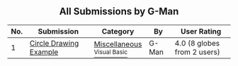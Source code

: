 ﻿<div align="center">

## All Submissions by G\-Man

</div>

No.  | Submission | Category | By   | User Rating
---- | ---------- | -------- | ---- | -----------
1 | [Circle Drawing Example<br />](https://github.com/Planet-Source-Code/g-man-circle-drawing-example__1-13613) | [Miscellaneous<br /><sup>Visual Basic</sup>](../ByCategory/miscellaneous__1-1.md) | G\-Man | 4.0 (8 globes from 2 users)
